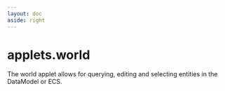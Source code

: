 ```yaml
---
layout: doc
aside: right
---
```


# applets.world

<script setup>
  import {DividePage} from 'vitepress-theme-api';
</script>

The world applet allows for querying, editing and selecting entities in the DataModel or ECS.

<DividePage :top="63">
<template #left>

## world

The world that will be queried and used by the application.

## get_entity_from_part

Function used to obtain the Entity when given a Part from Workspace.
When used with the highlighting functionality of jabby, users will be able to
select and highlight an Instance with their associated model in Workspace.

## entities <Badge type="warning" text="Deprecated"/>

A deprecated way for jabby to obtain the Instance a user is trying to select,
by directly mapping each Instance to an entity.

</template>
<template #right>

```luau
type WorldApplet = {
    world: jecs.World,
    get_entity_from_part: ((part: BasePart) -> (jecs.Entity<any>, PVInstance?))?,
    entities: {[Instance]: jecs.Entity<any>}?,
}
```

```luau
local function get_entity_from_part(part: BasePart): (jecs.Entity<any>, PVInstance)?
    for id, model in world:query(jecs.Model):iter() do
        if not part:IsDescendantOf(model) then continue end
        return id, model
    end
end
```

</template>
</DividePage>
